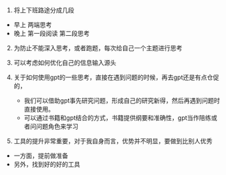 1. 将上下班路途分成几段
  - 早上 两端思考
  - 晚上 第一段阅读 第二段思考

2. 为防止不能深入思考，或者跑题，每次给自己一个主题进行思考

3. 可以考虑如何优化自己的信息输入源头
4. 关于如何使用gpt的一些思考，直接在遇到问题的时候，再去gpt还是有点仓促的，
   - 我们可以借助gpt事先研究问题，形成自己的研究新得，然后再遇到问题时直接使用。
   - 可以通过书籍和gpt结合的方式，书籍提供纲要和准确性，gpt当作陪练或者问问题角色来学习

5. 工具的提升非常重要，对于我自身而言，优势并不明显，要做到比别人优秀
 - 一方面，提前做准备
 - 另外，找到好的好的工具
